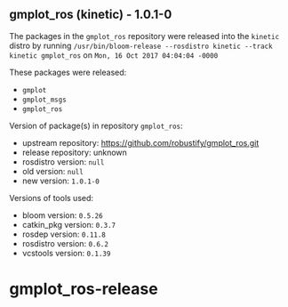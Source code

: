 ## gmplot_ros (kinetic) - 1.0.1-0

The packages in the `gmplot_ros` repository were released into the `kinetic` distro by running `/usr/bin/bloom-release --rosdistro kinetic --track kinetic gmplot_ros` on `Mon, 16 Oct 2017 04:04:04 -0000`

These packages were released:
- `gmplot`
- `gmplot_msgs`
- `gmplot_ros`

Version of package(s) in repository `gmplot_ros`:

- upstream repository: https://github.com/robustify/gmplot_ros.git
- release repository: unknown
- rosdistro version: `null`
- old version: `null`
- new version: `1.0.1-0`

Versions of tools used:

- bloom version: `0.5.26`
- catkin_pkg version: `0.3.7`
- rosdep version: `0.11.8`
- rosdistro version: `0.6.2`
- vcstools version: `0.1.39`


# gmplot_ros-release